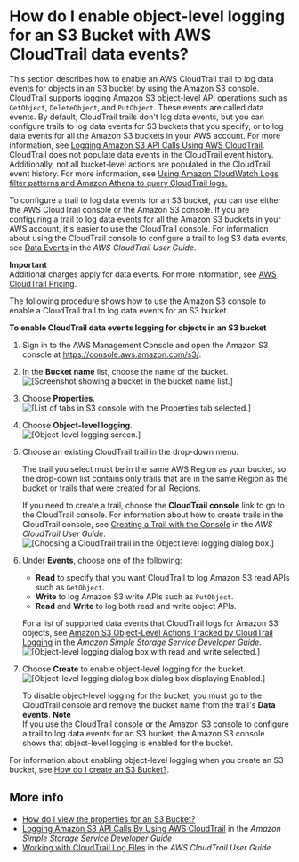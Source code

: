 # How do I enable object\-level logging for an S3 Bucket with AWS CloudTrail data events?<a name="enable-cloudtrail-events"></a>

This section describes how to enable an AWS CloudTrail trail to log data events for objects in an S3 bucket by using the Amazon S3 console\. CloudTrail supports logging Amazon S3 object\-level API operations such as `GetObject`, `DeleteObject`, and `PutObject`\. These events are called data events\. By default, CloudTrail trails don't log data events, but you can configure trails to log data events for S3 buckets that you specify, or to log data events for all the Amazon S3 buckets in your AWS account\. For more information, see [ Logging Amazon S3 API Calls Using AWS CloudTrail](https://docs.aws.amazon.com/AmazonS3/latest/dev/cloudtrail-logging)\. CloudTrail does not populate data events in the CloudTrail event history\. Additionally, not all bucket\-level actions are populated in the CloudTrail event history\. For more information, see [Using Amazon CloudWatch Logs filter patterns and Amazon Athena to query CloudTrail logs\. ](https://aws.amazon.com/premiumsupport/knowledge-center/find-cloudtrail-object-level-events/)

To configure a trail to log data events for an S3 bucket, you can use either the AWS CloudTrail console or the Amazon S3 console\. If you are configuring a trail to log data events for all the Amazon S3 buckets in your AWS account, it's easier to use the CloudTrail console\. For information about using the CloudTrail console to configure a trail to log S3 data events, see [ Data Events](https://docs.aws.amazon.com/awscloudtrail/latest/userguide/logging-management-and-data-events-with-cloudtrail.html#logging-data-events) in the *AWS CloudTrail User Guide*\. 

**Important**  
Additional charges apply for data events\. For more information, see [AWS CloudTrail Pricing](https://aws.amazon.com/cloudtrail/pricing/)\. 

The following procedure shows how to use the Amazon S3 console to enable a CloudTrail trail to log data events for an S3 bucket\.

**To enable CloudTrail data events logging for objects in an S3 bucket**

1. Sign in to the AWS Management Console and open the Amazon S3 console at [https://console\.aws\.amazon\.com/s3/](https://console.aws.amazon.com/s3/)\.

1. In the **Bucket name** list, choose the name of the bucket\.  
![\[Screenshot showing a bucket in the bucket name list.\]](http://docs.aws.amazon.com/AmazonS3/latest/user-guide/images/choose-bucket-name.png)

1. Choose **Properties**\.  
![\[List of tabs in S3 console with the Properties tab selected.\]](http://docs.aws.amazon.com/AmazonS3/latest/user-guide/images/choose-properties-tab.png)

1. Choose **Object\-level logging**\.  
![\[Object-level logging screen.\]](http://docs.aws.amazon.com/AmazonS3/latest/user-guide/images/object-level-logging-box.png)

1. Choose an existing CloudTrail trail in the drop\-down menu\. 

   The trail you select must be in the same AWS Region as your bucket, so the drop\-down list contains only trails that are in the same Region as the bucket or trails that were created for all Regions\. 

   If you need to create a trail, choose the **CloudTrail console** link to go to the CloudTrail console\. For information about how to create trails in the CloudTrail console, see [ Creating a Trail with the Console](https://docs.aws.amazon.com/awscloudtrail/latest/userguide/cloudtrail-create-and-update-a-trail-by-using-the-console.html) in the *AWS CloudTrail User Guide*\.   
![\[Choosing a CloudTrail trail in the Object level logging dialog box.\]](http://docs.aws.amazon.com/AmazonS3/latest/user-guide/images/add-cloudtrail.png)

1. Under **Events**, choose one of the following:
   + **Read** to specify that you want CloudTrail to log Amazon S3 read APIs such as `GetObject`\. 
   + **Write** to log Amazon S3 write APIs such as `PutObject`\. 
   + **Read** and **Write** to log both read and write object APIs\.

   For a list of supported data events that CloudTrail logs for Amazon S3 objects, see [ Amazon S3 Object\-Level Actions Tracked by CloudTrail Logging](https://docs.aws.amazon.com/AmazonS3/latest/dev/cloudtrail-logging.html#cloudtrail-object-level-tracking) in the *Amazon Simple Storage Service Developer Guide*\.   
![\[Object-level logging dialog box with read and write selected.\]](http://docs.aws.amazon.com/AmazonS3/latest/user-guide/images/select-cloudtrail-events.png)

1. Choose **Create** to enable object\-level logging for the bucket\.  
![\[Object-level logging dialog box dialog box displaying Enabled.\]](http://docs.aws.amazon.com/AmazonS3/latest/user-guide/images/cloudtrail-events-enabled.png)

   To disable object\-level logging for the bucket, you must go to the CloudTrail console and remove the bucket name from the trail's **Data events**\.
**Note**  
If you use the CloudTrail console or the Amazon S3 console to configure a trail to log data events for an S3 bucket, the Amazon S3 console shows that object\-level logging is enabled for the bucket\. 

For information about enabling object\-level logging when you create an S3 bucket, see [How do I create an S3 Bucket?](create-bucket.md)\.

## More info<a name="enable-cloudtrail-events-moreinfo"></a>
+ [How do I view the properties for an S3 Bucket?](view-bucket-properties.md)
+ [ Logging Amazon S3 API Calls By Using AWS CloudTrail](https://docs.aws.amazon.com/AmazonS3/latest/dev/cloudtrail-logging.html) in the *Amazon Simple Storage Service Developer Guide* 
+ [ Working with CloudTrail Log Files](https://docs.aws.amazon.com/awscloudtrail/latest/userguide/cloudtrail-working-with-log-files.html) in the *AWS CloudTrail User Guide*